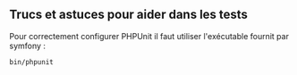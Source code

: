 ## Trucs et astuces pour aider dans les tests

Pour correctement configurer PHPUnit il faut utiliser l'exécutable fournit par symfony :

    bin/phpunit
